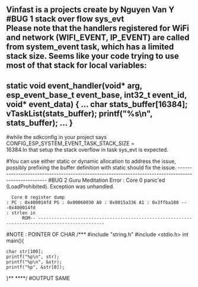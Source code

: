 Vinfast is a projects create by Nguyen Van Y
#BUG 1 stack over flow sys_evt  
Please note that the handlers registered for WiFi and network (WIFI_EVENT, IP_EVENT) are called from system_event task, which has a limited stack size. Seems like your code trying to use most of that stack for local variables:
----------------------------------------------------------------------
static void event_handler(void* arg, esp_event_base_t event_base,
                                int32_t event_id, void* event_data)
{
    ... char stats_buffer[16384];
    vTaskList(stats_buffer);
    printf("%s\n", stats_buffer);
    ...
}
-----------------------------------------------------------------------
#while the sdkconfig in your project says CONFIG_ESP_SYSTEM_EVENT_TASK_STACK_SIZE =                \
    16384.In that setup the stack overflow in task sys_evt is expected.

#You can use either static or dynamic allocation to address the issue,                             \
    possibly prefixing the buffer definition with static should fix the issue.
                                                                      -----------------------------------------------------------------------------------------------------
#BUG 2
                                                                                                                                                                          Guru Meditation
                                                                                                                                                                              Error
    : Core 0 panic'ed (LoadProhibited). Exception was unhandled.

      Core 0 register dump
    : PC : 0x400014fd PS : 0x00060030 A0 : 0x8015a336 A1 : 0x3ffba180 ---0x400014fd
    : strlen in
          ROM-- -----------------------------------------------------------------------------------------------
#NOTE : POINTER OF CHAR
/*** #include "string.h"
#include <stdio.h>
int main(){

    char str[100];
    printf("%p\n", str);
    printf("%p\n", &str);
    printf("%p", &str[0]);
}**
****/
#OUTPUT SAME
